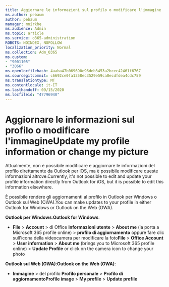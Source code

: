 ```yaml
---
title: Aggiornare le informazioni sul profilo o modificare l'immagine
ms.author: pebaum
author: pebaum
manager: mnirkhe
ms.audience: Admin
ms.topic: article
ms.service: o365-administration
ROBOTS: NOINDEX, NOFOLLOW
localization_priority: Normal
ms.collection: Adm_O365
ms.custom:
- "9001105"
- "3066"
ms.openlocfilehash: 4aaba47b069690e96deb3453a2bcec42461f6767
ms.sourcegitcommit: c6692ce0fa1358ec3529e59ca0ecdfdea4cdc759
ms.translationtype: MT
ms.contentlocale: it-IT
ms.lasthandoff: 09/15/2020
ms.locfileid: "47796940"
---
```

# <a name="update-my-profile-information-or-change-my-picture"></a><span data-ttu-id="a470e-102">Aggiornare le informazioni sul profilo o modificare l'immagine</span><span class="sxs-lookup"><span data-stu-id="a470e-102">Update my profile information or change my picture</span></span>

<span data-ttu-id="a470e-103">Attualmente, non è possibile modificare e aggiornare le informazioni del profilo direttamente da Outlook per iOS, ma è possibile modificare queste informazioni altrove.</span><span class="sxs-lookup"><span data-stu-id="a470e-103">Currently, it's not possible to edit and update your profile information directly from Outlook for iOS, but it is possible to edit this information elsewhere.</span></span> 

<span data-ttu-id="a470e-104">È possibile rendere gli aggiornamenti al profilo in Outlook per Windows o Outlook sul Web (OWA).</span><span class="sxs-lookup"><span data-stu-id="a470e-104">You can make updates to your profile in either Outlook for Windows or Outlook on the Web (OWA).</span></span> 

<span data-ttu-id="a470e-105">**Outlook per Windows**:</span><span class="sxs-lookup"><span data-stu-id="a470e-105">**Outlook for Windows**:</span></span> 

- <span data-ttu-id="a470e-106">**File**  >  **Account**  >  di Office **Informazioni utente**  >  **About me** (la porta a Microsoft 365 profile online) > **profilo di aggiornamento** oppure fare clic sull'icona della videocamera per modificare la foto</span><span class="sxs-lookup"><span data-stu-id="a470e-106">**File** > **Office Account** > **User information** > **About me** (brings you to Microsoft 365 profile online) > **Update Profile** or click on the camera icon to change your photo</span></span>  
  
<span data-ttu-id="a470e-107">**Outlook sul Web (OWA)**:</span><span class="sxs-lookup"><span data-stu-id="a470e-107">**Outlook on the Web (OWA)**:</span></span> 

- <span data-ttu-id="a470e-108">**Immagine**  >  del profilo **Profilo personale**  >  **Profilo di aggiornamento**</span><span class="sxs-lookup"><span data-stu-id="a470e-108">**Profile image** > **My profile** > **Update profile**</span></span>
